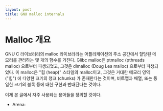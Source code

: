 ```yaml
---
layout: post
title: GNU malloc internals
---
```


# Malloc 개요
 GNU C 라이브러리의 malloc 라이브러리는 어플리케이션의 주소 공간에서
할당된 메모리를 관리하는 몇 개의 함수를 가진다. Glibc malloc은
ptmalloc (pthreads malloc) 으로부터 파생되었고, 그것은 dlmalloc
(Doug Lea malloc) 으로부터 파생되었다. 이 malloc은 "힙 (heap)"
스타일의 malloc이고, 그것은 거대한 메모리 영역 ("힙")
에 다양한 크기의 청크 (chunks) 가 존재한다는 것이며, 비트맵과
배열, 또는 동일한 크기의 블록 등에 대한 구현과 반대된다는 것이다.

 이제 본 글에서 자주 사용되는 용어들을 정의할 것이다.

* Arena: 
